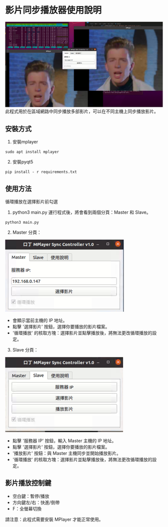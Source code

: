 # 影片同步播放器使用說明


![demo](https://github.com/Oliver0804/sync_player/blob/main/%E6%88%AA%E5%9C%96%202023-08-03%20%E4%B8%8A%E5%8D%8812.10.35.png)
此程式用於在區域網路中同步播放多部影片，可以在不同主機上同步播放影片。
## 安裝方式
1. 安裝mplayer
```
sudo apt install mplayer
```


2. 安裝pyqt5
```
pip install - r requirements.txt
```

## 使用方法

循環播放在選擇影片前勾選

1. python3 main.py 運行程式後，將會看到兩個分頁：Master 和 Slave。
```
python3 main.py
```

2. Master 分頁：

![demo](https://github.com/Oliver0804/sync_player/blob/main/%E6%88%AA%E5%9C%96%202023-08-03%20%E4%B8%8A%E5%8D%8812.10.47.png)

   - 會顯示當前主機的 IP 地址。
   - 點擊 '選擇影片' 按鈕，選擇你要播放的影片檔案。
   - '循環播放' 的核取方塊：選擇影片並點擊播放後，將無法更改循環播放的設定。

3. Slave 分頁：

![demo](https://github.com/Oliver0804/sync_player/blob/main/%E6%88%AA%E5%9C%96%202023-08-03%20%E4%B8%8A%E5%8D%8812.11.22.png)

   - 點擊 '服務器 IP' 按鈕，輸入 Master 主機的 IP 地址。
   - 點擊 '選擇影片' 按鈕，選擇你要播放的影片檔案。
   - '播放影片' 按鈕：與 Master 主機同步並開始播放影片。
   - '循環播放' 的核取方塊：選擇影片並點擊播放後，將無法更改循環播放的設定。

## 影片播放控制鍵

- 空白鍵：暫停/播放
- 方向鍵左/右：快進/倒帶
- F：全螢幕切換

請注意：此程式需要安裝 MPlayer 才能正常使用。
